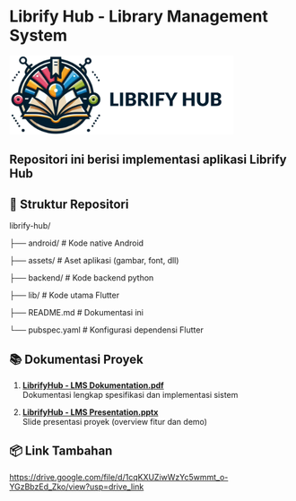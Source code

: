 # Librify Hub - Library Management System

<img src="assets/logo.png" alt="Librify Hub Logo" width="400"/>


## Repositori ini berisi implementasi aplikasi Librify Hub

## 📁 Struktur Repositori
librify-hub/

├── android/ # Kode native Android

├── assets/ # Aset aplikasi (gambar, font, dll)

├── backend/ # Kode backend python

├── lib/ # Kode utama Flutter

├── README.md # Dokumentasi ini

└── pubspec.yaml # Konfigurasi dependensi Flutter


## 📚 Dokumentasi Proyek

1. **[LibrifyHub - LMS Dokumentation.pdf](#)**  
   Dokumentasi lengkap spesifikasi dan implementasi sistem

2. **[LibrifyHub - LMS Presentation.pptx](#)**  
   Slide presentasi proyek (overview fitur dan demo)

## 📦 Link Tambahan
https://drive.google.com/file/d/1cqKXUZiwWzYc5wmmt_o-YGzBbzEd_Zko/view?usp=drive_link
